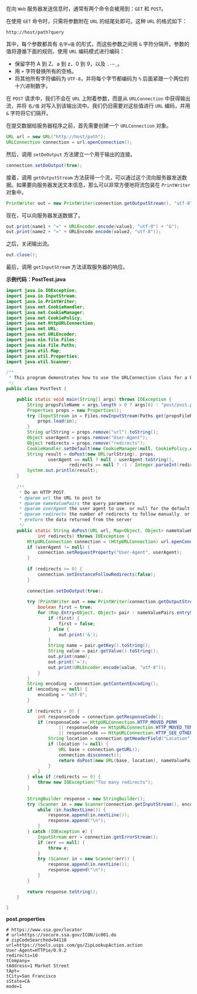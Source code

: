在向 `Web` 服务器发送信息时，通常有两个命令会被用到：`GET` 和 `POST`。

在使用 `GET` 命令时，只需将参数附在 `URL` 的结尾处即可。这种 `URL` 的格式如下：

```
http://host/path?query
```

其中，每个参数都具有 `名字=值` 的形式，而这些参数之间用 `&` 字符分隔开。参数的值将遵循下面的规则，使用 `URL` 编码模式进行编码：

+ 保留字符 A 到 Z、a 到 z、0 到 9，以及 `.-~_`。
+ 用 `+` 字符替换所有的空格。
+ 将其他所有字符编码为 `UTF-8`，并将每个字节都编码为 `%` 后面紧跟一个两位的十六进制数字。

在 `POST` 请求中，我们不会在 `URL` 上附着参数，而是从 `URLConnection` 中获得输出流，并将 `名/值` 对写入到该输出流中。我们仍旧需要对这些值进行 `URL` 编码，并用 `&` 字符将它们隔开。

在提交数据给服务器程序之前，首先需要创建一个 `URLConnection` 对象。

```java
URL url = new URL("http://host/path");
URLConnection connection = url.openConnection();
```

然后，调用 `setDoOutput` 方法建立一个用于输出的连接。

```java
connection.setDoOutput(true);
```

接着，调用 `getOutputStream` 方法获得一个流，可以通过这个流向服务器发送数据。如果要向服务器发送文本信息，那么可以非常方便地将流包装在 `PrintWriter` 对象中。

```java
PrintWriter out = new PrintWriter(connection.getOutputStream(), "utf-8");
```

现在，可以向服务器发送数据了。

```java
out.print(name1 + "=" + URLEncoder.encode(value1, "utf-8") + "&");
out.print(name2 + "=" + URLEncode.encode(value2, "utf-8"));
```

之后，关闭输出流。

```java
out.close();
```

最后，调用 `getInputStream` 方法读取服务器的响应。

**示例代码：PostTest.java**

```java
import java.io.IOException;
import java.io.InputStream;
import java.io.PrintWriter;
import java.net.CookieHandler;
import java.net.CookieManager;
import java.net.CookiePolicy;
import java.net.HttpURLConnection;
import java.net.URL;
import java.net.URLEncoder;
import java.nio.file.Files;
import java.nio.file.Paths;
import java.util.Map;
import java.util.Properties;
import java.util.Scanner;

/**
 * This program demonstrates how to use the URLConnection class for a POST request.
 */
public class PostTest {

	public static void main(String[] args) throws IOException {
		String propsFileName = args.length > 0 ? args[0] : "post/post.properties";
		Properties props = new Properties();
		try (InputStream in = Files.newInputStream(Paths.get(propsFileName))) {
			props.load(in);
		}
		String urlString = props.remove("url").toString();
		Object userAgent = props.remove("User-Agent");
		Object redirects = props.remove("redirects");
		CookieHandler.setDefault(new CookieManager(null, CookiePolicy.ACCEPT_ALL));
		String result = doPost(new URL(urlString), props,
				userAgent == null ? null : userAgent.toString(),
						redirects == null ? -1 : Integer.parseInt(redirects.toString()));
		System.out.println(result);
	}
	
	/**
	 * Do an HTTP POST.
	 * @param url the URL to post to
	 * @param nameValuePairs the query parameters
	 * @param userAgent the user agent to use, or null for the default user agent
	 * @param redirects the number of redirects to follow manually, or -1 for automatic redirects
	 * @return the data returned from the server
	 */
	public static String doPost(URL url, Map<Object, Object> nameValuePairs, String userAgent,
			int redirects) throws IOException {
		HttpURLConnection connection = (HttpURLConnection) url.openConnection();
		if (userAgent != null) {
			connection.setRequestProperty("User-Agent", userAgent);
		}
		
		if (redirects >= 0) {
			connection.setInstanceFollowRedirects(false);
		}
		
		connection.setDoOutput(true);
		
		try (PrintWriter out = new PrintWriter(connection.getOutputStream())) {
			boolean first = true;
			for (Map.Entry<Object, Object> pair : nameValuePairs.entrySet()) {
				if (first) {
					first = false;
				} else {
					out.print('&');
				}
				String name = pair.getKey().toString();
				String value = pair.getValue().toString();
				out.print(name);
				out.print('=');
				out.print(URLEncoder.encode(value, "utf-8"));
			}
		}
		String encoding = connection.getContentEncoding();
		if (encoding == null) {
			encoding = "utf-8";
		}
		
		if (redirects > 0) {
			int responseCode = connection.getResponseCode();
			if (responseCode == HttpURLConnection.HTTP_MOVED_PERM
					|| responseCode == HttpURLConnection.HTTP_MOVED_TEMP
					|| responseCode == HttpURLConnection.HTTP_SEE_OTHER) {
				String location = connection.getHeaderField("Location");
				if (location != null) {
					URL base = connection.getURL();
					connection.disconnect();
					return doPost(new URL(base, location), nameValuePairs, userAgent, redirects - 1);
				}
			}
		} else if (redirects == 0) {
			throw new IOException("Too many redirects");
		}
		
		StringBuilder response = new StringBuilder();
		try (Scanner in = new Scanner(connection.getInputStream(), encoding)) {
			while (in.hasNextLine()) {
				response.append(in.nextLine());
				response.append("\n");
			}
		} catch (IOException e) {
			InputStream err = connection.getErrorStream();
			if (err == null) {
				throw e;
			}
			try (Scanner in = new Scanner(err)) {
				response.append(in.nextLine());
				response.append("\n");
			}
		}
		
		return response.toString();
	}

}
```

**post.properties**

```properties
# https://www.ssa.gov/locator
# url=https://secure.ssa.gov/ICON/ic001.do
# zipCodeSearched=94118
url=https://tools.usps.com/go/ZipLookupAction.action
User-Agent=HTTPie/0.9.2
redirects=10
tCompany=
tAddress=1 Market Street
tApt=
tCity=San Francisco
sState=CA
mode=1
```

